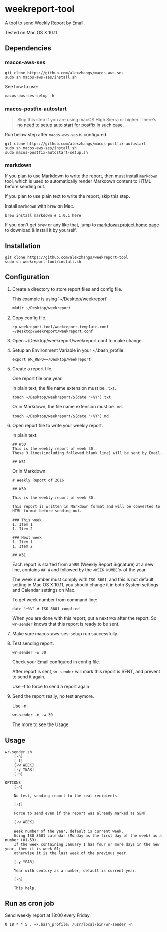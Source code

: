 # weekreport-tool

A tool to send Weekly Report by Email.

Tested on Mac OS X 10.11.

## Dependencies

### macos-aws-ses

```
git clone https://github.com/alexzhangs/macos-aws-ses
sudo sh macos-aws-ses/install.sh
```

See how to use:

```
macos-aws-ses-setup -h
```

### macos-postfix-autostart

> Skip this step if you are using macOS High Sierra or higher.
> There's [no need to setup auto start for postfix in such case](https://github.com/alexzhangs/macos-postfix-autostart#macos-postfix-autostart).

Run below step after `macos-aws-ses` is configured.

```
git clone https://github.com/alexzhangs/macos-postfix-autostart
sudo sh macos-aws-ses/install.sh
sudo macos-postfix-autostart-setup.sh
```

### markdown

If you plan to use Markdown to write the report, then must install
`markdown` tool, which is used to automatically render Markdown
content to HTML before sending out.

If you plan to use plain text to write the report, skip this step.

Install `markdown` with `brew` on Mac.

```
brew install markdown # 1.0.1 here
```

If you don't get `brew` or any like that, jump to [markdown project home
page](http://daringfireball.net/projects/markdown/) to download &
install it by yourself.

## Installation

```
git clone https://github.com/alexzhangs/weekreport-tool
sudo sh weekreport-tool/install.sh
```

## Configuration

1. Create a directory to store report files and config file.

    This example is using '~/Desktop/weekreport'

    ```
    mkdir ~/Desktop/weekreport
    ```

2. Copy config file.

    ```
    cp weekreport-tool/weekreport-template.conf ~/Desktop/weekreport/weekreport.conf
    ```

3. Open ~/Desktop/weekreport/weekreport.conf to make change.

4. Setup an Environment Variable in your ~/.bash_profile.

    ```
    export WR_REPO=~/Desktop/weekreport
    ```

5. Create a report file.

    One report file one year.

    In plain text, the file name extension must be `.txt`.

    ```
    touch ~/Desktop/weekreport/$(date '+%Y').txt
    ```

    Or in Markdown, the file name extension must be `.md`.

    ```
    touch ~/Desktop/weekreport/$(date '+%Y').md
    ```

6. Open report file to write your weekly report.

    In plain text:

    ```
    ## W30
    This is the weekly report of week 30.
    These 3 lines(including followed blank line) will be sent by Email.

    ## W31
    ```

    Or in Markdown:

    ```
    # Weekly Report of 2016

    ## W30

    This is the weekly report of week 30.

    This report is written in Markdown format and will be converted to
    HTML format before sending out.
    
    ### This week
    1. Item 1
    1. Item 2
    
    ### Next week
    1. Item 1
    1. Item 2

    ## W31
    ```

    Each report is started from a `WRS` (Weekly Report Signature) at a
    new line, contains `## W` and followed by the `<WEEK NUMBER>` of the
    year.

    The week number must comply with `ISO-8601`, and this is not default
    setting in Mac OS X 10.11, you should change it in both System
    settings and Calendar settings on Mac.

    To get week number from command line:

    ```
    date '+%V' # ISO 8601 complied
    ```

    When you are done with this report, put a next `WRS` after the report.
    So `wr-sender` knows that this report is ready to be sent.

7. Make sure macos-aws-ses-setup run successfully.

8. Test sending report.

    ```
    wr-sender -w 30
    ```

    Check your Email configured in config file.

    After report is sent, `wr-sender` will mark this report is SENT, and
    prevent to send it again.

    Use -f to force to send a report again.

9. Send the report really, no test anymore.

    Use -n.

    ```
    wr-sender -n -w 30
    ```

    The more to see the Usage.

## Usage

```
wr-sender.sh
	[-n]
	[-f]
	[-w WEEK]
	[-y YEAR]
	[-h]

OPTIONS
	[-n]

	No test, sending report to the real recipients.

	[-f]

	Force to send even if the report was already marked as SENT.

	[-w WEEK]

	Week number of the year, default is current week.
	Using ISO 8601 calendar (Monday as the first day of the week) as a number (01-53).
	If the week containing January 1 has four or more days in the new year, then it is week 01;
	otherwise it is the last week of the previous year.

	[-y YEAR]

	Year with century as a number, default is current year.

	[-h]

	This help.
```

## Run as cron job

Send weekly report at 18:00 every Friday.

```
0 18 * * 5 . ~/.bash_profile; /usr/local/bin/wr-sender -n
```
